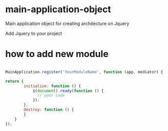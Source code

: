 # main-application-object
Main application object for creating architecture on Jquery

Add Jquery to your project 

# how to add new module

```javascript

MainApplication.register('YourModuleName', function (app, mediator) {

return {
        initialize: function () {
            $(document).ready(function () {
              // your code
            });
        },
        destroy: function () {
        }
    }
});
```
